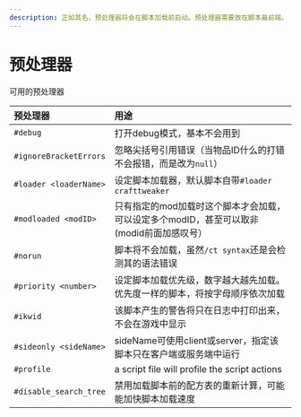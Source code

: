 ```yaml
---
description: 正如其名，预处理器将会在脚本加载前启动。预处理器需要放在脚本最前端。
---
```


# 预处理器

可用的预处理器

| 预处理器 | 用途 |
| :--- | :--- |
| `#debug` | 打开debug模式，基本不会用到 |
| `#ignoreBracketErrors` | 忽略尖括号引用错误（当物品ID什么的打错不会报错，而是改为`null`） |
| `#loader <loaderName>` | 设定脚本加载器，默认脚本自带`#loader crafttweaker` |
| `#modloaded <modID>` | 只有指定的mod加载时这个脚本才会加载，可以设定多个modID，甚至可以取非 (modid前面加感叹号） |
| `#norun` | 脚本将不会加载，虽然`/ct syntax`还是会检测其的语法错误 |
| `#priority <number>` | 设定脚本加载优先级，数字越大越先加载。优先度一样的脚本，将按字母顺序依次加载 |
| `#ikwid` | 该脚本产生的警告将只在日志中打印出来，不会在游戏中显示 |
| `#sideonly <sideName>` | sideName可使用client或server，指定该脚本只在客户端或服务端中运行 |
| `#profile` | a script file will profile the script actions |
| `#disable_search_tree` | 禁用加载脚本前的配方表的重新计算，可能能加快脚本加载速度 |

